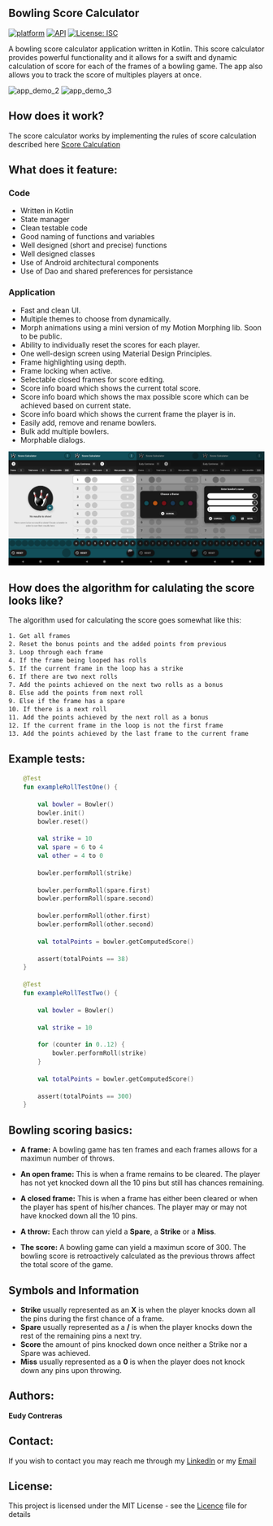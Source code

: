 ## Bowling Score Calculator 


[![platform](https://img.shields.io/badge/platform-Android-green.svg)](https://www.android.com)
[![API](https://img.shields.io/badge/API-21%2B-brightgreen.svg?style=flat)](https://android-arsenal.com/api?level=21s)
[![License: ISC](https://img.shields.io/badge/License-MIT-blue.svg)](https://opensource.org/licenses/ISC)

A bowling score calculator application written in Kotlin. This score calculator provides powerful functionality and it allows for a swift and dynamic calculation of score for each of the frames of a bowling game. The app also allows you to track the score of multiples players at once.

![app_demo_2](https://github.com/EudyContreras/Bowling-Score-Calculator/blob/master/app_demo_2.gif)
![app_demo_3](https://github.com/EudyContreras/Bowling-Score-Calculator/blob/master/app_demo_3.gif)


## How does it work?

The score calculator works by implementing the rules of score calculation described here [Score Calculation](https://slocums.homestead.com/gamescore.html)

## What does it feature:

### Code
* Written in Kotlin
* State manager
* Clean testable code
* Good naming of functions and variables
* Well designed (short and precise) functions
* Well designed classes
* Use of Android architectural components
* Use of Dao and shared preferences for persistance

### Application
* Fast and clean UI.
* Multiple themes to choose from dynamically.
* Morph animations using a mini version of my Motion Morphing lib. Soon to be public.
* Ability to individually reset the scores for each player.
* One well-design screen using Material Design Principles.
* Frame highlighting using depth.
* Frame locking when active.
* Selectable closed frames for score editing.
* Score info board which shows the current total score.
* Score info board which shows the max possible score which can be achieved based on current state.
* Score info board which shows the current frame the player is in.
* Easily add, remove and rename bowlers.
* Bulk add multiple bowlers.
* Morphable dialogs.

![Bowling calculator themes][BowlingCalculatorImage]

[BowlingCalculatorImage]: https://github.com/EudyContreras/Bowling-Score-Calculator/blob/readme-branch/images/bowling_calculator.png


## How does the algorithm for calulating the score looks like?

The algorithm used for calculating the score goes somewhat like this:

```text
1. Get all frames
2. Reset the bonus points and the added points from previous
3. Loop through each frame
4. If the frame being looped has rolls
5. If the current frame in the loop has a strike
6. If there are two next rolls
7. Add the points achieved on the next two rolls as a bonus
8. Else add the points from next roll
9. Else if the frame has a spare
10. If there is a next roll
11. Add the points achieved by the next roll as a bonus
12. If the current frame in the loop is not the first frame
13. Add the points achieved by the last frame to the current frame
```

## Example tests:

```kotlin
    @Test
    fun exampleRollTestOne() {

        val bowler = Bowler()
        bowler.init()
        bowler.reset()

        val strike = 10
        val spare = 6 to 4
        val other = 4 to 0

        bowler.performRoll(strike)

        bowler.performRoll(spare.first)
        bowler.performRoll(spare.second)

        bowler.performRoll(other.first)
        bowler.performRoll(other.second)

        val totalPoints = bowler.getComputedScore()

        assert(totalPoints == 38)
    }

    @Test
    fun exampleRollTestTwo() {

        val bowler = Bowler()

        val strike = 10

        for (counter in 0..12) {
            bowler.performRoll(strike)
        }

        val totalPoints = bowler.getComputedScore()

        assert(totalPoints == 300)
    }
```

## Bowling scoring basics:

* **A frame:** A bowling game has ten frames and each frames allows for a maximun number of throws.

* **An open frame:** This is when a frame remains to be cleared. The player has not yet knocked down all the 10 pins but still has chances remaining. 

* **A closed frame:** This is when a frame has either been cleared or when the player has spent of his/her chances. The player may or may not have knocked down all the 10 pins. 

* **A throw:** Each throw can yield a **Spare**, a **Strike** or a **Miss**.

* **The score:** A bowling game can yield a maximun score of 300. The bowling score is retroactively calculated as the previous throws affect the total score of the game.

## Symbols and Information
  * **Strike** usually represented as an **X** is when the player knocks down all the pins during the first chance of a frame.
  * **Spare** usually represented as a **/** is when the player knocks down the rest of the remaining pins a next try.
  * **Score** the amount of pins knocked down once neither a Strike nor a Spare was achieved.
  * **Miss** usually represented as a **0** is when the player does not knock down any pins upon throwing.
  
## Authors:

**Eudy Contreras**

## Contact:

If you wish to contact you may reach me through my [LinkedIn](https://www.linkedin.com/in/eudycontreras/) or my [Email](EudyContrerasRosario@gmail.com)

## License:

This project is licensed under the MIT License - see the [Licence](https://github.com/EudyContreras/Bowling-Score-Calculator/blob/readme-branch/LICENSE) file for details
